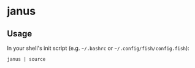 # janus

## Usage

In your shell's init script (e.g. `~/.bashrc` or `~/.config/fish/config.fish`):

```
janus | source
```
